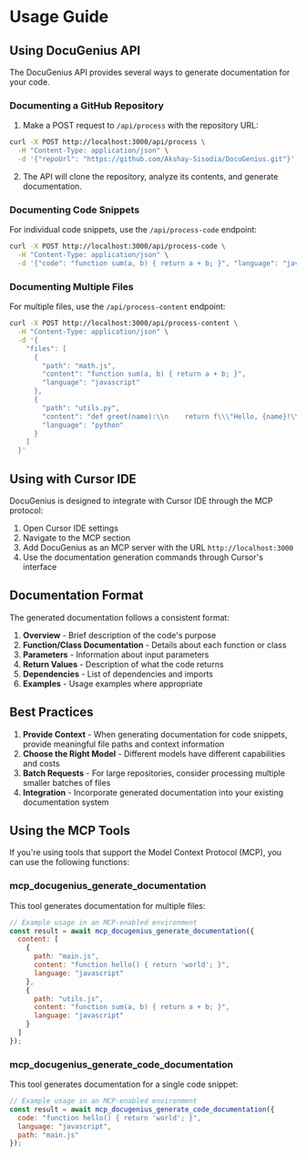 # Usage Guide

## Using DocuGenius API

The DocuGenius API provides several ways to generate documentation for your code.

### Documenting a GitHub Repository

1. Make a POST request to `/api/process` with the repository URL:

```bash
curl -X POST http://localhost:3000/api/process \
  -H "Content-Type: application/json" \
  -d '{"repoUrl": "https://github.com/Akshay-Sisodia/DocuGenius.git"}'
```

2. The API will clone the repository, analyze its contents, and generate documentation.

### Documenting Code Snippets

For individual code snippets, use the `/api/process-code` endpoint:

```bash
curl -X POST http://localhost:3000/api/process-code \
  -H "Content-Type: application/json" \
  -d '{"code": "function sum(a, b) { return a + b; }", "language": "javascript"}'
```

### Documenting Multiple Files

For multiple files, use the `/api/process-content` endpoint:

```bash
curl -X POST http://localhost:3000/api/process-content \
  -H "Content-Type: application/json" \
  -d '{
    "files": [
      {
        "path": "math.js",
        "content": "function sum(a, b) { return a + b; }",
        "language": "javascript"
      },
      {
        "path": "utils.py",
        "content": "def greet(name):\\n    return f\\\"Hello, {name}!\\\"",
        "language": "python"
      }
    ]
  }'
```

## Using with Cursor IDE

DocuGenius is designed to integrate with Cursor IDE through the MCP protocol:

1. Open Cursor IDE settings
2. Navigate to the MCP section
3. Add DocuGenius as an MCP server with the URL `http://localhost:3000`
4. Use the documentation generation commands through Cursor's interface

## Documentation Format

The generated documentation follows a consistent format:

1. **Overview** - Brief description of the code's purpose
2. **Function/Class Documentation** - Details about each function or class
3. **Parameters** - Information about input parameters
4. **Return Values** - Description of what the code returns
5. **Dependencies** - List of dependencies and imports
6. **Examples** - Usage examples where appropriate

## Best Practices

1. **Provide Context** - When generating documentation for code snippets, provide meaningful file paths and context information
2. **Choose the Right Model** - Different models have different capabilities and costs
3. **Batch Requests** - For large repositories, consider processing multiple smaller batches of files
4. **Integration** - Incorporate generated documentation into your existing documentation system

## Using the MCP Tools

If you're using tools that support the Model Context Protocol (MCP), you can use the following functions:

### mcp_docugenius_generate_documentation

This tool generates documentation for multiple files:

```javascript
// Example usage in an MCP-enabled environment
const result = await mcp_docugenius_generate_documentation({
  content: [
    {
      path: "main.js",
      content: "function hello() { return 'world'; }",
      language: "javascript"
    },
    {
      path: "utils.js",
      content: "function sum(a, b) { return a + b; }",
      language: "javascript"
    }
  ]
});
```

### mcp_docugenius_generate_code_documentation

This tool generates documentation for a single code snippet:

```javascript
// Example usage in an MCP-enabled environment
const result = await mcp_docugenius_generate_code_documentation({
  code: "function hello() { return 'world'; }",
  language: "javascript",
  path: "main.js"
});
``` 